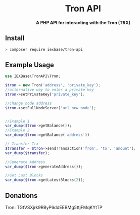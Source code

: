<h1 align="center">
  Tron API
  <br>
</h1>
<h4 align="center">
  A PHP API for interacting with the Tron (TRX)
</h4>

## Install

```bash
> composer require iexbase/tron-api
```

## Example Usage

```php
use IEXBase\TronAPI\Tron;

$tron = new Tron('address', 'private_key');
//alternative way to enter a private key
$tron->setPrivateKey('private_key');

//Change node address
$tron->setFullNodeServer('url new node');


//Example 1
var_dump($tron->getBalance());
//Example 2
var_dump($tron->getBalance('address'))

// Transfer Trx
$transfer = $tron->sendTransaction('from', 'to', 'amount');
var_dump($transfer);

//Generate Address
var_dump($tron->generateAddress());

//Get Last Blocks
var_dump($tron->getLatestBlocks(2));

```

## Donations
Tron: TGtVSXjrk9RByP6ddEEBMg5ttjFMqKYtTP
